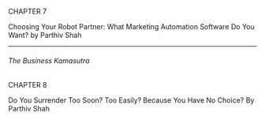 CHAPTER 7

Choosing Your Robot Partner: What Marketing Automation Software Do You Want? by Parthiv Shah

-----

###### The Business Kamasutra

CHAPTER 8

Do You Surrender Too Soon? Too Easily? Because You Have No Choice? By Parthiv Shah